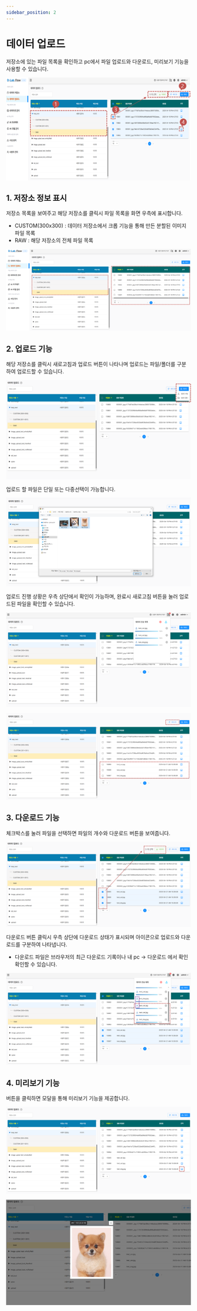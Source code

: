 ```yaml
---
sidebar_position: 2
---
```


# 데이터 업로드

저장소에 있는 파일 목록을 확인하고 pc에서 파일 업로드와 다운로드, 미리보기 기능을 사용할 수 있습니다.

![데이터 업로드 이미지](./img/browser/browser.PNG)


## 1. 저장소 정보 표시
저장소 목록을 보여주고 해당 저장소를 클릭시 파일 목록을 화면 우측에 표시합니다.

- CUSTOM(300x300) : 데이터 저장소에서 크롭 기능을 통해 만든 분할된 이미지 파일 목록
- RAW : 해당 저장소의 전체 파일 목록


![브라우저 목록 이미지](./img/resource/resource_browser.PNG)


## 2. 업로드 기능

해당 저장소를 클릭시 새로고침과 업로드 버튼이 나타나며 업로드는 파일/폴더를 구분하여 업로드할 수 있습니다.

![업로드 선택 이미지](./img/browser/browser_filefolder.PNG)

업로드 할 파일은 단일 또는 다중선택이 가능합니다.

![파일 선택 이미지](./img/browser/browser_selectfile.PNG)

업로드 진행 상황은 우측 상단에서 확인이 가능하며, 완료시 새로고침 버튼을 눌러 업로드된 파일을 확인할 수 있습니다.

![업로드 진행 이미지](./img/browser/browser_upload.PNG)

![업로드 완료 이미지](./img/browser/browser_upload_complete.PNG)


## 3. 다운로드 기능

체크박스를 눌러 파일을 선택하면 파일의 개수와 다운로드 버튼을 보여줍니다.

![다운로드 선택 이미지](./img/browser/browser_download_select.PNG)


다운로드 버튼 클릭시 우측 상단에 다운로드 상태가 표시되며 아이콘으로 업로드와 다운로드를 구분하여 나타냅니다.
- 다운로드 파일은 브라우저의 최근 다운로드 기록이나 내 pc -> 다운로드 에서 확인 확인할 수 있습니다.

![다운로드 완료 이미지](./img/browser/browser_download.PNG)


## 4. 미리보기 기능

버튼을 클릭하면 모달을 통해 미리보기 기능을 제공합니다.

![미리보기 선택 이미지](./img/browser/browser_view_select.PNG)

![미리보기 선택 이미지](./img/browser/browser_view.PNG)

